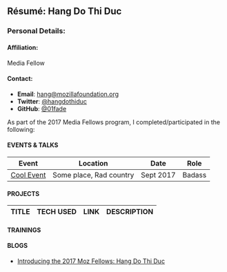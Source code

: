 ## Résumé: Hang Do Thi Duc 	

### Personal Details:

#### Affiliation:
Media Fellow

#### Contact:
* **Email**: [hang@mozillafoundation.org](mailto:hang@mozillafoundation.org)
* **Twitter**: [@hangdothiduc](https://twitter.com/hangdothiduc)
* **GitHub**: [@01fade](https://github.com/01fade)

As part of the 2017 Media Fellows program, I completed/participated in the following:

#### EVENTS & TALKS

Event | Location | Date | Role
----- | -------- | ---- | -----
[Cool Event](URL) | Some place, Rad country | Sept 2017 | Badass  


#### PROJECTS
TITLE | TECH USED | LINK | DESCRIPTION
----- | --------- | ---- | ------------

#### TRAININGS
  
#### BLOGS
* [Introducing the 2017 Moz Fellows: Hang Do Thi Duc](https://medium.com/read-write-participate/mozilla-announces-15-new-fellows-for-science-advocacy-and-media-1bff27e97fc7)